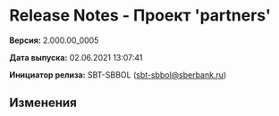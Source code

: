 # Release Notes - Проект 'partners'

**Версия:** 2.000.00_0005

**Дата выпуска:** 02.06.2021 13:07:41

**Инициатор релиза:** SBT-SBBOL (sbt-sbbol@sberbank.ru)

## Изменения
